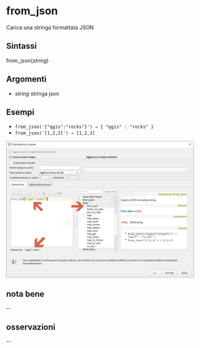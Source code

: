 # from_json

Carica una stringa formattata JSON

## Sintassi

from_json(_string_)

## Argomenti

* _string_ stringa json

## Esempi

* `from_json('{"qgis":"rocks"}') → { "qgis" : "rocks" }`
* `from_json('[1,2,3]') → [1,2,3]`

![](../../img/maps/from_json/from_json_01.png)

## nota bene

--

## osservazioni

--
